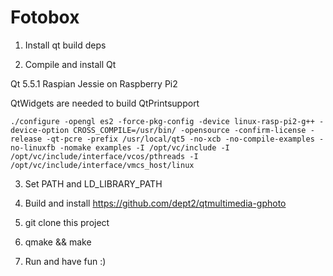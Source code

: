 # Fotobox

1) Install qt build deps

2) Compile and install Qt

Qt 5.5.1
Raspian Jessie on Raspberry Pi2

QtWidgets are needed to build QtPrintsupport

```
./configure -opengl es2 -force-pkg-config -device linux-rasp-pi2-g++ -device-option CROSS_COMPILE=/usr/bin/ -opensource -confirm-license -release -qt-pcre -prefix /usr/local/qt5 -no-xcb -no-compile-examples -no-linuxfb -nomake examples -I /opt/vc/include -I /opt/vc/include/interface/vcos/pthreads -I /opt/vc/include/interface/vmcs_host/linux
```

3) Set PATH and LD_LIBRARY_PATH

4) Build and install https://github.com/dept2/qtmultimedia-gphoto

5) git clone this project

6) qmake && make

7) Run and have fun :)

